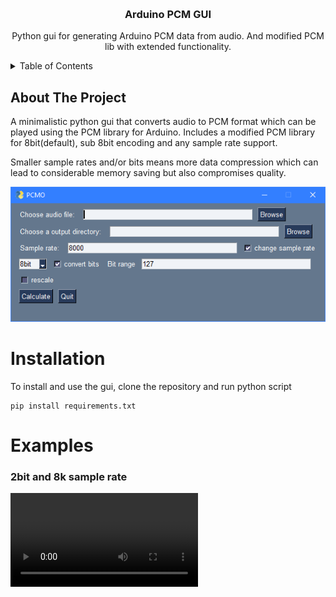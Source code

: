<a name="readme-top"></a>

<!-- PROJECT LOGO -->
<br />
<div align="center">
  <h3 align="center">Arduino PCM GUI</h3>

  <p align="center">
    Python gui for generating Arduino PCM data from audio. 
    And modified PCM lib with extended functionality.
  </p>
</div>

<details>
  <summary>Table of Contents</summary>
  <ol>
    <li>
      <a href="#about-the-project">About The Project</a>
    </li>
    <li><a href="#installation">Installation</a></li>
    <li><a href="#examples">Examples</a></li>
  </ol>
</details>

<!-- ABOUT THE PROJECT -->
## About The Project

A minimalistic python gui that converts audio to PCM format which can be played using the PCM library for Arduino.
Includes a modified PCM library for 8bit(default), sub 8bit encoding and any sample rate support. 

Smaller sample rates and/or bits means more data compression which can lead to considerable memory saving but also compromises quality. 

![image](/PCMO.png)

# Installation

To install and use the gui, clone the repository and run python script
```
pip install requirements.txt
```

# Examples


### 2bit and 8k sample rate 
![Megalovania 2bit 8k](/examples/megalovania.mov)
